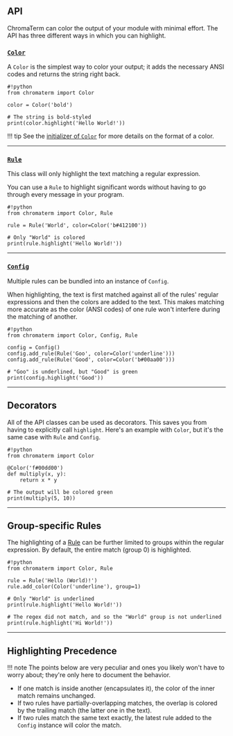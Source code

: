 ## API

ChromaTerm can color the output of your module with minimal effort. The API
has three different ways in which you can highlight.

### [`Color`](../color)

A `Color` is the simplest way to color your output; it adds the necessary ANSI
codes and returns the string right back.

```
#!python
from chromaterm import Color

color = Color('bold')

# The string is bold-styled
print(color.highlight('Hello World!'))
```

!!! tip
    See the [initializer of `Color`](../color/#chromaterm.Color.__init__) for
    more details on the format of a color.

---


### [`Rule`](../rule)

This class will only highlight the text matching a regular expression.

You can use a `Rule` to highlight significant words without having to go through
every message in your program.

```
#!python
from chromaterm import Color, Rule

rule = Rule('World', color=Color('b#412100'))

# Only "World" is colored
print(rule.highlight('Hello World!'))
```

---

### [`Config`](../config)

Multiple rules can be bundled into an instance of `Config`.

When highlighting, the text is first matched against all of the rules' regular
expressions and then the colors are added to the text. This makes matching more
accurate as the color (ANSI codes) of one rule won't interfere during the
matching of another.

```
#!python
from chromaterm import Color, Config, Rule

config = Config()
config.add_rule(Rule('Goo', color=Color('underline')))
config.add_rule(Rule('Good', color=Color('b#00aa00')))

# "Goo" is underlined, but "Good" is green
print(config.highlight('Good'))
```

---

## Decorators

All of the API classes can be used as decorators. This saves you from having to
explicitly call `highlight`. Here's an example with `Color`, but it's the same
case with `Rule` and `Config`.

```
#!python
from chromaterm import Color

@Color('f#00dd00')
def multiply(x, y):
    return x * y

# The output will be colored green
print(multiply(5, 10))
```

---

## Group-specific Rules

The highlighting of a [Rule](../rule) can be further limited to groups within
the regular expression. By default, the entire match (group 0) is highlighted.

```
#!python
from chromaterm import Color, Rule

rule = Rule('Hello (World)!')
rule.add_color(Color('underline'), group=1)

# Only "World" is underlined
print(rule.highlight('Hello World!'))

# The regex did not match, and so the "World" group is not underlined
print(rule.highlight('Hi World!'))
```

---

## Highlighting Precedence

!!! note
    The points below are very peculiar and ones you likely won't have to worry
    about; they're only here to document the behavior.

* If one match is inside another (encapsulates it), the color of the inner match
  remains unchanged.
* If two rules have partially-overlapping matches, the overlap is colored by the
  trailing match (the latter one in the text).
* If two rules match the same text exactly, the latest rule added to the `Config`
  instance will color the match.
